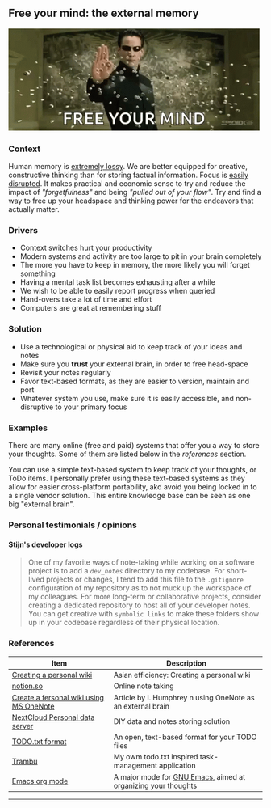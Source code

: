 ## Free your mind: the external memory

![./free-mind.gif](./free-mind.gif)

### Context

Human memory is [extremely lossy](https://www.nationalgeographic.com/science/article/human-memory). We are better equipped for creative,
constructive thinking than for storing factual information. Focus is [easily disrupted](https://blog.rescuetime.com/context-switching/).
It makes practical and economic sense to try and reduce the impact of _"forgetfulness"_ and being _"pulled out of your flow"_.
Try and find a way to free up your headspace and thinking power for the endeavors that actually matter.

### Drivers

* Context switches hurt your productivity
* Modern systems and activity are too large to pit in your brain completely
* The more you have to keep in memory, the more likely you will forget something
* Having a mental task list becomes exhausting after a while
* We wish to be able to easily report progress when queried
* Hand-overs take a lot of time and effort
* Computers are great at remembering stuff

### Solution

* Use a technological or physical aid to keep track of your ideas and notes
* Make sure you **trust** your external brain, in order to free head-space
* Revisit your notes regularly
* Favor text-based formats, as they are easier to version, maintain and port
* Whatever system you use, make sure it is easily accessible, and non-disruptive to your primary focus

### Examples

There are many online (free and paid) systems that offer you a way to store your thoughts.
Some of them are listed below in the _references_ section.

You can use a simple text-based system to keep track of your thoughts, or ToDo items.
I personally prefer using these text-based systems as they allow for easier cross-platform portability, akd avoid you being locked in to a
single vendor solution. This entire knowledge base can be seen as one big "external brain".

### Personal testimonials / opinions

#### Stijn's developer logs

> One of my favorite ways of note-taking while working on a software project is to add a _`dev_notes`_ directory to my codebase.
> For short-lived projects or changes, I tend to add this file to the `.gitignore` configuration of my repository as to not muck up the
> workspace of my colleagues. For more long-term or collaborative projects, consider creating a dedicated repository to host all of your
> developer notes.
> You can get creative with `symbolic links` to make these folders show up in your codebase regardless of their physical location.

### References

| Item                                                                                                                             | Description                                                                                          |
|----------------------------------------------------------------------------------------------------------------------------------|------------------------------------------------------------------------------------------------------|
| [Creating a personal wiki](https://www.asianefficiency.com/organization/a-simple-personal-wiki-with-voodoopad/)                  | Asian efficiency: Creating a personal wiki                                                           |
| [notion.so](https://www.notion.so/)                                                                                              | Online note taking                                                                                   |
| [Create a fersonal wiki using MS OneNote](https://cereal.baldwingroup.com/how-to-create-a-personal-wiki-using-microsoft-onenote) | Article by I. Humphrey n using OneNote as an external brain                                          |
| [NextCloud Personal data server](https://nextcloud.com/)                                                                         | DIY data and notes storing solution                                                                  |
| [TODO.txt format](https://github.com/todotxt/todo.txt)                                                                           | An open, text-based format for your TODO files                                                       |
| [Trambu](https://github.com/stijn-dejongh/TraMBU)                                                                                | My owm todo.txt inspired task-management application                                                 |
| [Emacs org mode](https://orgmode.org/)                                                                                           | A major mode for [GNU Emacs](https://www.gnu.org/software/emacs/), aimed at organizing your thoughts |

---
